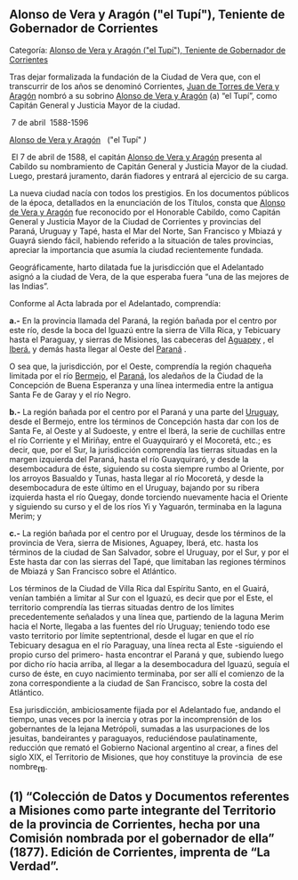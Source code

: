 ## Alonso de Vera y Aragón ("el Tupí"), Teniente de Gobernador de Corrientes

Categoría: [Alonso de Vera y Aragón ("el Tupí"), Teniente de Gobernador de Corrientes](http://descubrircorrientes.com.ar/2012/index.php/1761-historia-desde-el-origen-hasta-1814/corrientes-colonial-primeras-noticias/fundacion-de-la-ciudad-de-corrientes/el-cabildo-correntino-se-reune-por-primera-vez/alonso-de-vera-y-aragon-qel-tupiq-teniente-de-gobernador-de-corrientes)

Tras dejar formalizada la fundación de la Ciudad de Vera que, con el transcurrir de los años se denominó Corrientes, [Juan de Torres de Vera y Aragón](http://descubrircorrientes.com.ar/2012/index.php/1761-historia-desde-el-origen-hasta-1814/corrientes-colonial-primeras-noticias/fundacion-de-la-ciudad-de-corrientes/el-cabildo-correntino-se-reune-por-primera-vez/index.php?option=com_content&view=category&id=904&Itemid=519) nombró a su sobrino [Alonso de Vera y Aragón](http://descubrircorrientes.com.ar/2012/index.php/1761-historia-desde-el-origen-hasta-1814/corrientes-colonial-primeras-noticias/fundacion-de-la-ciudad-de-corrientes/el-cabildo-correntino-se-reune-por-primera-vez/index.php?option=com_content&view=category&id=1785&Itemid=519) (a) “el Tupí”, como Capitán General y Justicia Mayor de la ciudad.

 7 de abril  1588-1596

[Alonso de Vera y Aragón](http://descubrircorrientes.com.ar/2012/index.php/1761-historia-desde-el-origen-hasta-1814/corrientes-colonial-primeras-noticias/fundacion-de-la-ciudad-de-corrientes/el-cabildo-correntino-se-reune-por-primera-vez/index.php?option=com_content&view=category&id=1785&Itemid=519)   ("el Tupí" _)_

 El 7 de abril de 1588, el capitán [Alonso de Vera y Aragón](http://descubrircorrientes.com.ar/2012/index.php/1761-historia-desde-el-origen-hasta-1814/corrientes-colonial-primeras-noticias/fundacion-de-la-ciudad-de-corrientes/el-cabildo-correntino-se-reune-por-primera-vez/index.php?option=com_content&view=category&id=1785&Itemid=519) presenta al Cabildo su nombramiento de Capitán General y Justicia Mayor de la ciudad. Luego, prestará juramento, darán fiadores y entrará al ejercicio de su carga.

La nueva ciudad nacía con todos los prestigios. En los documentos públicos de la época, detallados en la enunciación de los Títulos, consta que [Alonso de Vera y Aragón](http://descubrircorrientes.com.ar/2012/index.php/1761-historia-desde-el-origen-hasta-1814/corrientes-colonial-primeras-noticias/fundacion-de-la-ciudad-de-corrientes/el-cabildo-correntino-se-reune-por-primera-vez/index.php?option=com_content&view=category&id=1785&Itemid=519) fue reconocido por el Honorable Cabildo, como Capitán General y Justicia Mayor de la Ciudad de Corrientes y provincias del Paraná, Uruguay y Tapé, hasta el Mar del Norte, San Francisco y Mbiazá y Guayrá siendo fácil, habiendo referido a la situación de tales provincias, apreciar la importancia que asumía la ciudad recientemente fundada.

Geográficamente, harto dilatada fue la jurisdicción que el Adelantado asignó a la ciudad de Vera, de la que esperaba fuera “una de las mejores de las Indias”.

Conforme al Acta labrada por el Adelantado, comprendía:

**a.-** En la provincia llamada del Paraná, la región bañada por el centro por este río, desde la boca del Iguazú entre la sierra de Villa Rica, y Tebicuary hasta el Paraguay, y sierras de Misiones, las cabeceras del [Aguapey](http://descubrircorrientes.com.ar/2012/index.php/1761-historia-desde-el-origen-hasta-1814/corrientes-colonial-primeras-noticias/fundacion-de-la-ciudad-de-corrientes/el-cabildo-correntino-se-reune-por-primera-vez/index.php?option=com_content&view=category&id=884&Itemid=520) , el [Iberá.](http://descubrircorrientes.com.ar/2012/index.php/1761-historia-desde-el-origen-hasta-1814/corrientes-colonial-primeras-noticias/fundacion-de-la-ciudad-de-corrientes/el-cabildo-correntino-se-reune-por-primera-vez/index.php?option=com_content&view=category&id=1024&Itemid=520) y demás hasta llegar al Oeste del [Paraná](http://descubrircorrientes.com.ar/2012/index.php/1761-historia-desde-el-origen-hasta-1814/corrientes-colonial-primeras-noticias/fundacion-de-la-ciudad-de-corrientes/el-cabildo-correntino-se-reune-por-primera-vez/index.php?option=com_content&view=category&id=1051&Itemid=520) .

O sea que, la jurisdicción, por el Oeste, comprendía la región chaqueña limitada por el río [Bermejo](http://descubrircorrientes.com.ar/2012/index.php/1761-historia-desde-el-origen-hasta-1814/corrientes-colonial-primeras-noticias/fundacion-de-la-ciudad-de-corrientes/el-cabildo-correntino-se-reune-por-primera-vez/index.php?option=com_content&view=category&id=1053&Itemid=520), el [Paraná](http://descubrircorrientes.com.ar/2012/index.php/1761-historia-desde-el-origen-hasta-1814/corrientes-colonial-primeras-noticias/fundacion-de-la-ciudad-de-corrientes/el-cabildo-correntino-se-reune-por-primera-vez/index.php?option=com_content&view=category&id=1051&Itemid=520), los aledaños de la Ciudad de la Concepción de Buena Esperanza y una línea intermedia entre la antigua Santa Fe de Garay y el río Negro.

**b.-** La región bañada por el centro por el Paraná y una parte del [Uruguay](http://descubrircorrientes.com.ar/2012/index.php/1761-historia-desde-el-origen-hasta-1814/corrientes-colonial-primeras-noticias/fundacion-de-la-ciudad-de-corrientes/el-cabildo-correntino-se-reune-por-primera-vez/index.php?option=com_content&view=category&id=1278&Itemid=520), desde el Bermejo, entre los términos de Concepción hasta dar con los de Santa Fe, al Oeste y al Sudoeste, y entre el Iberá, la serie de cuchillas entre el río Corriente y el Miriñay, entre el Guayquiraró y el Mocoretá, etc.; es decir, que, por el Sur, la jurisdicción comprendía las tierras situadas en la margen izquierda del Paraná, hasta el río Guayquiraró, y desde la desembocadura de éste, siguiendo su costa siempre rumbo al Oriente, por los arroyos Basualdo y Tunas, hasta llegar al río Mocoretá, y desde la desembocadura de este último en el Uruguay, bajando por su ribera izquierda hasta el río Quegay, donde torciendo nuevamente hacia el Oriente y siguiendo su curso y el de los ríos Yi y Yaguarón, terminaba en la laguna Merim; y

**c.-** La región bañada por el centro por el Uruguay, desde los términos de la provincia de Vera, sierra de Misiones, Aguapey, Iberá, etc. hasta los términos de la ciudad de San Salvador, sobre el Uruguay, por el Sur, y por el Este hasta dar con las sierras del Tapé, que limitaban las regiones términos de Mbiazá y San Francisco sobre el Atlántico.

Los términos de la Ciudad de Villa Rica dal Espíritu Santo, en el Guairá, venían también a limitar al Sur con el Iguazú, es decir que por el Este, el territorio comprendía las tierras situadas dentro de los límites precedentemente señalados y una línea que, partiendo de la laguna Merim hacia el Norte, llegaba a las fuentes del río Uruguay; teniendo todo ese vasto territorio por límite septentrional, desde el lugar en que el río Tebicuary desagua en el río Paraguay, una línea recta al Este -siguiendo el propio curso del primero- hasta encontrar el Paraná y que, subiendo luego por dicho río hacia arriba, al llegar a la desembocadura del Iguazú, seguía el curso de éste, en cuyo nacimiento terminaba, por ser allí el comienzo de la zona correspondiente a la ciudad de San Francisco, sobre la costa del Atlántico.

Esa jurisdicción, ambiciosamente fijada por el Adelantado fue, andando el tiempo, unas veces por la inercia y otras por la incomprensión de los gobernantes de la lejana Metrópoli, sumadas a las usurpaciones de los jesuitas, bandeirantes y paraguayos, reduciéndose paulatinamente, reducción que remató el Gobierno Nacional argentino al crear, a fines del siglo XIX, el Territorio de Misiones, que hoy constituye la provincia  de ese nombre<sub><strong>(1)</strong></sub>.

## **(1)** “Colección de Datos y Documentos referentes a Misiones como parte integrante del Territorio de la provincia de Corrientes, hecha por una Comisión nombrada por el gobernador de ella” (1877). Edición de Corrientes, imprenta de “La Verdad”.